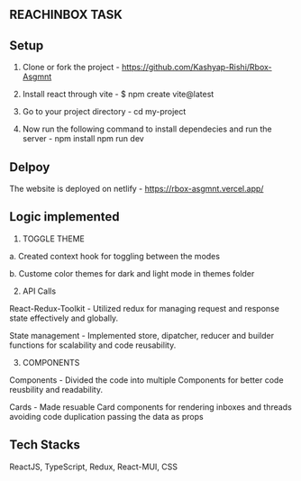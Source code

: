 ## REACHINBOX TASK



## Setup
1. Clone or fork the project - 
   https://github.com/Kashyap-Rishi/Rbox-Asgmnt

2. Install react through vite - 
   $ npm create vite@latest

3. Go to your project directory -
   cd my-project

4. Now run the following command to install dependecies and run the server - 
   npm install
   npm run dev



## Delpoy

 The website is deployed on netlify - https://rbox-asgmnt.vercel.app/




## Logic implemented

1. TOGGLE THEME 


a. Created context hook for toggling between the modes

b. Custome color themes for dark and light mode in themes folder


2. API Calls
  

React-Redux-Toolkit - Utilized redux for managing request and response state effectively and globally.

State management - Implemented store, dipatcher, reducer and builder functions for scalability and code reusability.


3. COMPONENTS


Components - Divided the code into multiple Components for better code reusbility and readability.

Cards - Made resuable Card components for rendering inboxes and threads avoiding code duplication passing the data as props

## Tech Stacks

ReactJS, TypeScript, Redux, React-MUI, CSS
